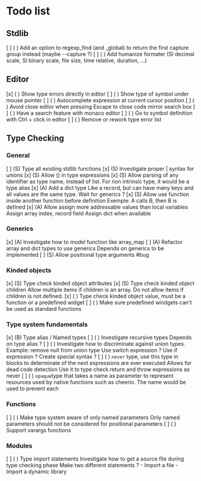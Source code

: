 # Todo list

## Stdlib
 [ ] ( ) Add an option to regexp_find (and _global) to return the first capture group instead (maybe --capture ?)
 [ ] ( ) Add humanize formater (SI decimal scale, SI binary scale, file size, time relative, duration, ...)

## Editor

 [x] ( ) Show type errors directly in editor
 [ ] ( ) Show type of symbol under mouse pointer
 [ ] ( ) Autocomplete expression at current cursor position
 [ ] ( ) Avoid close editor when pressing Escape to close code mirror search box
 [ ] ( ) Have a search feature with monaco editor
 [ ] ( ) Go to symbol definition with Ctrl + click in editor
 [ ] ( ) Remove or rework type error list

## Type Checking

### General
 [ ] (S) Type all existing stdlib functions
 [x] (S) Investigate proper | syntax for unions
 [x] (S) Allow () in type expressions
 [x] (S) Allow parsing of any identifier as type name, instead of list. For non intrinsic type, it would be a type alias
 [x] (A) Add a dict type
            Like a record, but can have many keys and all values are the same type.
            Wait for generics ?
 [x] (S) Allow use function inside another function before definition
            Exemple: A calls B, then B is defined
 [x] (A) Allow assign more addressable values than local variables
            Assign array index, record field
            Assign dict when available

### Generics
 [x] (A) Investigate how to model function like array_map
 [ ] (A) Refactor array and dict types to use generics
            Depends on generics to be implemented
 [ ] (S) Allow positional type arguments #bug

### Kinded objects
 [x] (S) Type check kinded object attributes
 [x] (S) Type check kinded object children
            Allow multiple items if children is an array.
            Do not allow items if children is not defined.
 [x] ( ) Type check kinded object value, must be a function or a predefined widget
 [ ] ( ) Make sure predefined windgets can't be used as standard functions

### Type system fundamentals
 [x] (B) Type alias / Named types
 [ ] ( ) Investigate recursive types
            Depends on type alias ?
 [ ] ( ) Investigate how to discriminate against union types.
            Example: remove null from union type
            Use switch expression ?
            Use if expression ?
            Create special syntax ?
 [ ] ( ) `never` type, use this type in blocks to determinate of the next expressions are ever executed
            Allows for dead code detection
            Use it to type check return and throw expressions as never
 [ ] ( ) `opaque`type that takes a name as parameter to represent resources used by native functions
            such as cheerio. The name would be used to prevent each

### Functions
 [ ] ( ) Make type system aware of only named parameters
            Only named parameters should not be considered for positional parameters
 [ ] ( ) Support varargs functions

### Modules
 [ ] ( ) Type import statements
            Investigate how to get a source file during type checking phase
            Make two different statements ?
                - Import a file
                - Import a dynamic library
